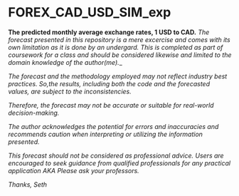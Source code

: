 # FOREX_CAD_USD_SIM_exp
__The predicted monthly average exchange rates, 1 USD to CAD.__
_The forecast presented in this repository is a mere excercise and comes with its own limitation as it is done by an undergard. This is completed as part of coursework for a class and should be considered likewise and limited to the domain knowledge of the author(me).__

_The forecast and the methodology employed may not reflect industry best practices. So,the results, including both the code and the forecasted values, are subject to the inconsistencies._

_Therefore, the forecast may not be accurate or suitable for real-world decision-making._

_The author acknowledges the potential for errors and inaccuracies and recommends caution when interpreting or utilizing the information presented._

_This forecast should not be considered as professional advice. Users are encouraged to seek guidance from qualified professionals for any practical application AKA Please ask your professors._

*Thanks,*
*Seth*
